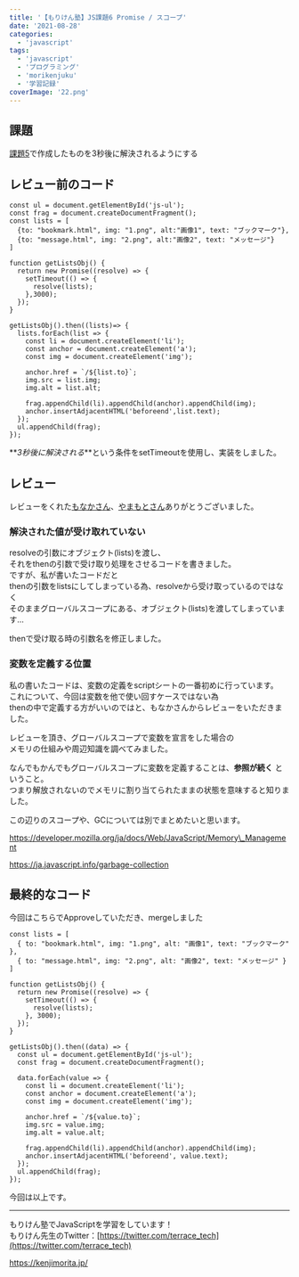 ```yaml
---
title: '【もりけん塾】JS課題6 Promise / スコープ'
date: '2021-08-28'
categories:
  - 'javascript'
tags:
  - 'javascript'
  - 'プログラミング'
  - 'morikenjuku'
  - '学習記録'
coverImage: '22.png'
---
```


## 課題

[課題5](https://itosae.com/js_lesson5/)で作成したものを3秒後に解決されるようにする

## レビュー前のコード

```
const ul = document.getElementById('js-ul');
const frag = document.createDocumentFragment();
const lists = [
  {to: "bookmark.html", img: "1.png", alt:"画像1", text: "ブックマーク"},
  {to: "message.html", img: "2.png", alt:"画像2", text: "メッセージ"}
]

function getListsObj() {
  return new Promise((resolve) => {
    setTimeout(() => {
      resolve(lists);
    },3000);
  });
}

getListsObj().then((lists)=> {
  lists.forEach(list => {
    const li = document.createElement('li');
    const anchor = document.createElement('a');
    const img = document.createElement('img');

    anchor.href = `/${list.to}`;
    img.src = list.img;
    img.alt = list.alt;

    frag.appendChild(li).appendChild(anchor).appendChild(img);
    anchor.insertAdjacentHTML('beforeend',list.text);
  });
  ul.appendChild(frag);
});
```

**_3秒後に解決される_**という条件をsetTimeoutを使用し、実装をしました。

## レビュー

レビューをくれた[もなかさん](https://twitter.com/ruby443n)、[やまもとさん](https://twitter.com/_syoyamamoto_)ありがとうございました。

### 解決された値が受け取れていない

resolveの引数にオブジェクト(lists)を渡し、  
それをthenの引数で受け取り処理をさせるコードを書きました。  
ですが、私が書いたコードだと  
thenの引数をlistsにしてしまっている為、resolveから受け取っているのではなく  
そのままグローバルスコープにある、オブジェクト(lists)を渡してしまっています...

thenで受け取る時の引数名を修正しました。

### 変数を定義する位置

私の書いたコードは、変数の定義をscriptシートの一番初めに行っています。  
これについて、今回は変数を他で使い回すケースではない為  
thenの中で定義する方がいいのではと、もなかさんからレビューをいただきました。

レビューを頂き、グローバルスコープで変数を宣言をした場合の  
メモリの仕組みや周辺知識を調べてみました。

なんでもかんでもグローバルスコープに変数を定義することは、**参照が続く** ということ。  
つまり解放されないのでメモリに割り当てられたままの状態を意味すると知りました。

この辺りのスコープや、GCについては別でまとめたいと思います。

https://developer.mozilla.org/ja/docs/Web/JavaScript/Memory\_Management

https://ja.javascript.info/garbage-collection

## 最終的なコード

今回はこちらでApproveしていただき、mergeしました

```
const lists = [
  { to: "bookmark.html", img: "1.png", alt: "画像1", text: "ブックマーク" },
  { to: "message.html", img: "2.png", alt: "画像2", text: "メッセージ" }
]

function getListsObj() {
  return new Promise((resolve) => {
    setTimeout(() => {
      resolve(lists);
    }, 3000);
  });
}

getListsObj().then((data) => {
  const ul = document.getElementById('js-ul');
  const frag = document.createDocumentFragment();

  data.forEach(value => {
    const li = document.createElement('li');
    const anchor = document.createElement('a');
    const img = document.createElement('img');

    anchor.href = `/${value.to}`;
    img.src = value.img;
    img.alt = value.alt;

    frag.appendChild(li).appendChild(anchor).appendChild(img);
    anchor.insertAdjacentHTML('beforeend', value.text);
  });
  ul.appendChild(frag);
});
```

今回は以上です。

---

もりけん塾でJavaScriptを学習をしています！  
もりけん先生のTwitter：[https://twitter.com/terrace_tech](https://twitter.com/terrace_tech)

https://kenjimorita.jp/
